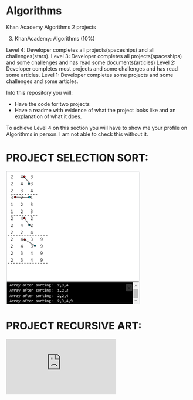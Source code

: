 # Algorithms
Khan Academy Algorithms 2 projects

3. KhanAcademy: Algorithms (10%)

Level 4: Developer completes all projects(spaceships) and all challenges(stars).
Level 3: Developer completes all projects(spaceships) and some challenges and has read some documents(articles)
Level 2: Developer completes most projects and some challenges and has read some articles.
Level 1: Developer completes some projects and some challenges and some articles.

Into this repository you will:
- Have the code for two projects
- Have a readme with evidence of what the project looks like and an explanation of what it does.

To achieve Level 4 on this section you will have to show me your profile on Algorithms in person. I am not able to check this without it.

# PROJECT SELECTION SORT:

![Preview](https://github.com/AYJACKSON-ICS4U/computer-science-algorithms-jaip777/blob/master/pictures/selection%20sort.png)

# PROJECT RECURSIVE ART:

![Preview](https://github.com/AYJACKSON-ICS4U/computer-science-algorithms-jaip777/blob/master/Recursive%20Art.js)
